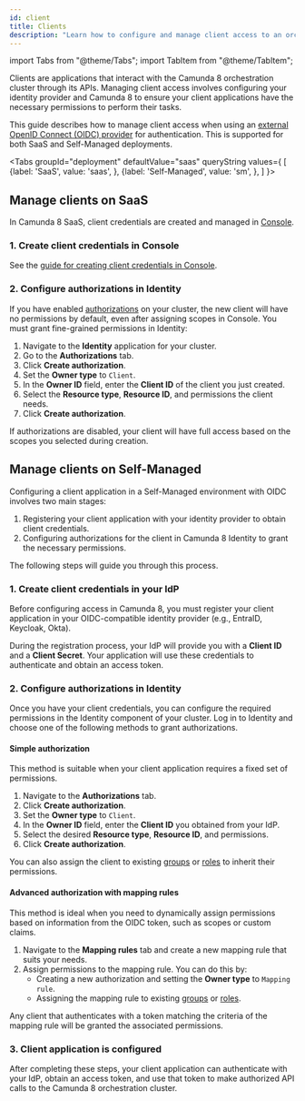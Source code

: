 ```yaml
---
id: client
title: Clients
description: "Learn how to configure and manage client access to an orchestration cluster."
---
```


import Tabs from "@theme/Tabs";
import TabItem from "@theme/TabItem";

Clients are applications that interact with the Camunda 8 orchestration cluster through its APIs. Managing client access involves configuring your identity provider and Camunda 8 to ensure your client applications have the necessary permissions to perform their tasks.

This guide describes how to manage client access when using an [external OpenID Connect (OIDC) provider](../concepts/access-control/connect-to-identity-provider.md) for authentication. This is supported for both SaaS and Self-Managed deployments.

<Tabs groupId="deployment" defaultValue="saas" queryString values={
[
{label: 'SaaS', value: 'saas', },
{label: 'Self-Managed', value: 'sm', },
]
}>

<TabItem value='saas'>

## Manage clients on SaaS

In Camunda 8 SaaS, client credentials are created and managed in [Console](../console/introduction-to-console.md).

### 1. Create client credentials in Console

See the [guide for creating client credentials in Console](../console/manage-clusters/manage-api-clients.md#create-a-client).

### 2. Configure authorizations in Identity

If you have enabled [authorizations](/components/concepts/access-control/authorizations.md) on your cluster, the new client will have no permissions by default, even after assigning scopes in Console. You must grant fine-grained permissions in Identity:

1.  Navigate to the **Identity** application for your cluster.
2.  Go to the **Authorizations** tab.
3.  Click **Create authorization**.
4.  Set the **Owner type** to `Client`.
5.  In the **Owner ID** field, enter the **Client ID** of the client you just created.
6.  Select the **Resource type**, **Resource ID**, and permissions the client needs.
7.  Click **Create authorization**.

If authorizations are disabled, your client will have full access based on the scopes you selected during creation.

</TabItem>

<TabItem value='sm'>

## Manage clients on Self-Managed

Configuring a client application in a Self-Managed environment with OIDC involves two main stages:

1. Registering your client application with your identity provider to obtain client credentials.
2. Configuring authorizations for the client in Camunda 8 Identity to grant the necessary permissions.

The following steps will guide you through this process.

### 1. Create client credentials in your IdP

Before configuring access in Camunda 8, you must register your client application in your OIDC-compatible identity provider (e.g., EntraID, Keycloak, Okta).

During the registration process, your IdP will provide you with a **Client ID** and a **Client Secret**. Your application will use these credentials to authenticate and obtain an access token.

### 2. Configure authorizations in Identity

Once you have your client credentials, you can configure the required permissions in the Identity component of your cluster. Log in to Identity and choose one of the following methods to grant authorizations.

#### Simple authorization

This method is suitable when your client application requires a fixed set of permissions.

1.  Navigate to the **Authorizations** tab.
2.  Click **Create authorization**.
3.  Set the **Owner type** to `Client`.
4.  In the **Owner ID** field, enter the **Client ID** you obtained from your IdP.
5.  Select the desired **Resource type**, **Resource ID**, and permissions.
6.  Click **Create authorization**.

You can also assign the client to existing [groups](./group.md) or [roles](./role.md) to inherit their permissions.

#### Advanced authorization with mapping rules

This method is ideal when you need to dynamically assign permissions based on information from the OIDC token, such as scopes or custom claims.

1.  Navigate to the **Mapping rules** tab and create a new mapping rule that suits your needs.
2.  Assign permissions to the mapping rule. You can do this by:
    - Creating a new authorization and setting the **Owner type** to `Mapping rule`.
    - Assigning the mapping rule to existing [groups](./group.md) or [roles](./role.md).

Any client that authenticates with a token matching the criteria of the mapping rule will be granted the associated permissions.

### 3. Client application is configured

After completing these steps, your client application can authenticate with your IdP, obtain an access token, and use that token to make authorized API calls to the Camunda 8 orchestration cluster.

</TabItem>
</Tabs>
